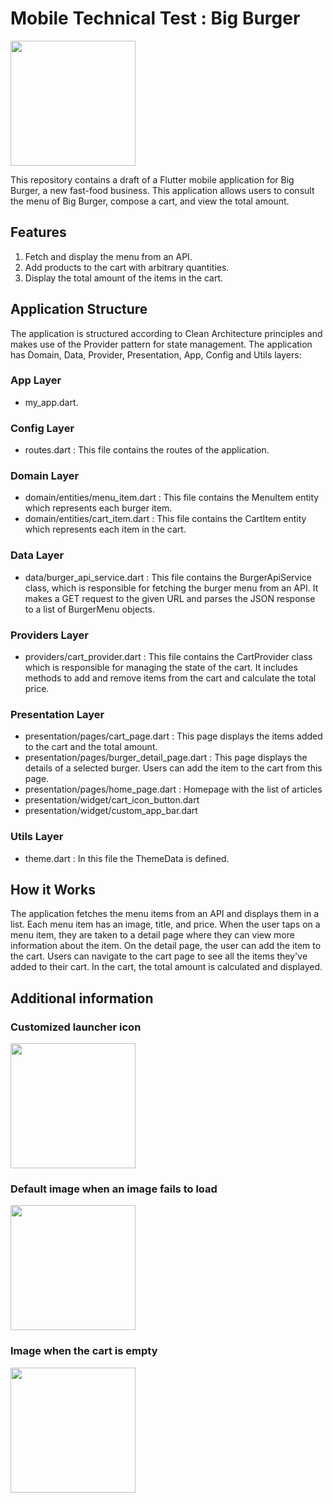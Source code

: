 # Mobile Technical Test : Big Burger

<img src="https://github.com/Nastiakor/big_burger_test/assets/114946987/550a1328-44f7-4f7b-90e6-a7d45c702846" width="200"> 

This repository contains a draft of a Flutter mobile application for Big Burger, a new fast-food business. This application allows users to consult the menu of Big Burger, compose a cart, and view the total amount.

## Features

1. Fetch and display the menu from an API.
2. Add products to the cart with arbitrary quantities.
3. Display the total amount of the items in the cart.

## Application Structure

The application is structured according to Clean Architecture principles and makes use of the Provider pattern for state management. The application has Domain, Data, Provider, Presentation, App, Config and Utils layers:

### App Layer

- my_app.dart.

### Config Layer

- routes.dart : This file contains the routes of the application.

### Domain Layer

- domain/entities/menu_item.dart : This file contains the MenuItem entity which represents each burger item.
- domain/entities/cart_item.dart : This file contains the CartItem entity which represents each item in the cart.

### Data Layer

- data/burger_api_service.dart : This file contains the BurgerApiService class, which is responsible for fetching the burger menu from an API. It makes a GET request to the given URL and parses the JSON response to a list of BurgerMenu objects.

### Providers Layer

- providers/cart_provider.dart : This file contains the CartProvider class which is responsible for managing the state of the cart. It includes methods to add and remove items from the cart and calculate the total price.

### Presentation Layer

- presentation/pages/cart_page.dart : This page displays the items added to the cart and the total amount.
- presentation/pages/burger_detail_page.dart : This page displays the details of a selected burger. Users can add the item to the cart from this page.
- presentation/pages/home_page.dart : Homepage with the list of articles 
- presentation/widget/cart_icon_button.dart
- presentation/widget/custom_app_bar.dart

### Utils Layer

- theme.dart : In this file the ThemeData is defined.

## How it Works

The application fetches the menu items from an API and displays them in a list. Each menu item has an image, title, and price.
When the user taps on a menu item, they are taken to a detail page where they can view more information about the item.
On the detail page, the user can add the item to the cart.
Users can navigate to the cart page to see all the items they've added to their cart.
In the cart, the total amount is calculated and displayed.

## Additional information

### Customized launcher icon 

<img src="https://github.com/Nastiakor/big_burger_test/assets/114946987/16616038-32ae-4a65-9aac-d19a0f51bd58" width="200"> 

### Default image when an image fails to load 

<img src="https://github.com/Nastiakor/big_burger_test/assets/114946987/2cfda2e0-154b-4f46-8ba3-1b0bcd45d4ee" width="200"> 

### Image when the cart is empty

<img src="[https://github.com/Nastiakor/big_burger_test/assets/114946987/2cfda2e0-154b-4f46-8ba3-1b0bcd45d4ee](https://github.com/Nastiakor/big_burger_test/assets/114946987/44a4a003-4ef6-4b61-90fe-026b6ccd893f)https://github.com/Nastiakor/big_burger_test/assets/114946987/44a4a003-4ef6-4b61-90fe-026b6ccd893f" width="200"> 











